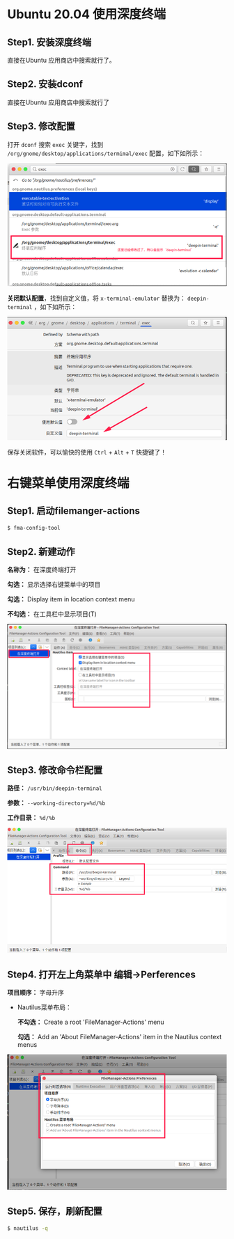 # Ubuntu 20.04 使用深度终端

## Step1. 安装深度终端

直接在Ubuntu 应用商店中搜索就行了。

## Step2. 安装dconf

直接在Ubuntu 应用商店中搜索就行了

## Step3. 修改配置

打开 `dconf` 搜索 `exec` 关键字，找到 `/org/gnome/desktop/applications/termimal/exec` 配置，如下如所示：

![dconf搜索exec](assets/images/dconf搜索exec.png)

**关闭默认配置**，找到自定义值，将 `x-terminal-emulator` 替换为： `deepin-terminal` ，如下如所示：

![dconf修改默认终端为深度终端](assets/images/dconf修改默认终端为深度终端.png)

保存关闭软件，可以愉快的使用 `Ctrl` + `Alt` + `T` 快捷键了！

# 右键菜单使用深度终端

## Step1. 启动filemanger-actions

```bash
$ fma-config-tool
```

## Step2. 新建动作

**名称为：** 在深度终端打开

**勾选：** 显示选择右键菜单中的项目

**勾选：** Display item in location context menu

**不勾选：** 在工具栏中显示项目(T)

![fma-config-tool新建动作-在深度终端打开](assets/images/fma-config-tool新建动作-在深度终端打开.png)

## Step3. 修改命令栏配置

**路径：** `/usr/bin/deepin-terminal`

**参数：** `--working-directory=%d/%b`

**工作目录：** `%d/%b`

![fma-config-tool修改命令-在深度终端打开](assets/images/fma-config-tool修改命令-在深度终端打开.png)

## Step4. 打开左上角菜单中 编辑->Perferences

**项目顺序：** 字母升序

* Nautilus菜单布局：

	**不勾选：** Create a root 'FileManager-Actions' menu

	**勾选：** Add an 'About FileManager-Actions' item in the Nautilus context menus

![fma-config-tool修改首选项-在深度终端打开](assets/images/fma-config-tool修改首选项-在深度终端打开.png)

## Step5. 保存，刷新配置

```bash
$ nautilus -q
```
